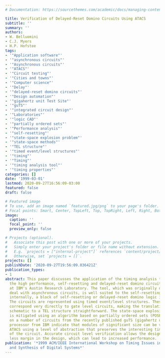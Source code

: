 ```yaml
---
# Documentation: https://sourcethemes.com/academic/docs/managing-content/

title: Verification of Delayed-Reset Domino Circuits Using ATACS
subtitle: ''
summary: ''
authors:
- W. Belluomini
- C.J. Myers
- H.P. Hofstee
tags:
- '"Application software"'
- '"asynchronous circuits"'
- '"Asynchronous circuits"'
- '"ATACS"'
- '"Circuit testing"'
- '"Cities and towns"'
- '"Computer science"'
- '"Delay"'
- '"delayed-reset domino circuits"'
- '"Design automation"'
- '"gigahertz unit Test Site"'
- '"guTS"'
- '"integrated circuit design"'
- '"Laboratories"'
- '"logic CAD"'
- '"partially ordered sets"'
- '"Performance analysis"'
- '"self-resetting"'
- '"state-space explosion problem"'
- '"state-space methods"'
- '"TEL structure"'
- '"timed event/level structures"'
- '"timing"'
- '"Timing"'
- '"timing analysis tool"'
- '"timing properties"'
categories: []
date: '1999-03-01'
lastmod: 2020-09-27T16:56:09-03:00
featured: false
draft: false

# Featured image
# To use, add an image named `featured.jpg/png` to your page's folder.
# Focal points: Smart, Center, TopLeft, Top, TopRight, Left, Right, BottomLeft, Bottom, BottomRight.
image:
  caption: ''
  focal_point: ''
  preview_only: false

# Projects (optional).
#   Associate this post with one or more of your projects.
#   Simply enter your project's folder or file name without extension.
#   E.g. `projects = ["internal-project"]` references `content/project/deep-learning/index.md`.
#   Otherwise, set `projects = []`.
projects: []
publishDate: '2020-09-27T19:56:09.036421Z'
publication_types:
- 1
abstract: This paper discusses the application of the timing analysis tool ATACS to
  the high performance, self-resetting and delayed-reset domino circuits being designed
  at IBM's Austin Research Laboratory. The tool, which was originally developed to
  deal with asynchronous circuits, is well suited to the self-resetting style since
  internally, a block of self-resetting or delayed-reset domino logic is asynchronous.
  The circuits are represented using timed event/level structures. These structures
  correspond very directly to gate level circuits, making the translation from a transistor
  schematic to a TEL structure straightforward. The state-space explosion problem
  is mitigated using an algorithm based on partially ordered sets (POSETs). Results
  on a number of circuits from the recently published guTS (gigahertz unit Test Site)
  processor from IBM indicate that modules of significant size can be verified with
  ATACS using a level of abstraction that preserves the interesting timing properties
  of the circuit. Accurate circuit level verification allows the designer to include
  less margin in the design, which can lead to increased performance.
publication: '*1999 ACM/IEEE International Workshop on Timing Issues in the Specification
  and Synthesis of Digital Systems*'
---
```

